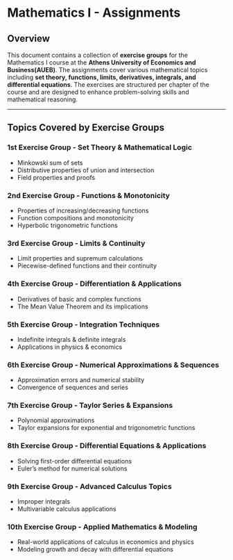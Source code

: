 # **Mathematics I - Assignments**

## **Overview**
This document contains a collection of **exercise groups** for the Mathematics I course at the **Athens University of Economics and Business(AUEB)**. The assignments cover various mathematical topics including **set theory, functions, limits, derivatives, integrals, and differential equations**. The exercises are structured per chapter of the course and are designed to enhance problem-solving skills and mathematical reasoning.

---

## **Topics Covered by Exercise Groups**
### **1st Exercise Group** - **Set Theory & Mathematical Logic**
- Minkowski sum of sets
- Distributive properties of union and intersection
- Field properties and proofs

### **2nd Exercise Group** - **Functions & Monotonicity**
- Properties of increasing/decreasing functions
- Function compositions and monotonicity
- Hyperbolic trigonometric functions

### **3rd Exercise Group** - **Limits & Continuity**
- Limit properties and supremum calculations
- Piecewise-defined functions and their continuity

### **4th Exercise Group** - **Differentiation & Applications**
- Derivatives of basic and complex functions
- The Mean Value Theorem and its implications

### **5th Exercise Group** - **Integration Techniques**
- Indefinite integrals & definite integrals
- Applications in physics & economics

### **6th Exercise Group** - **Numerical Approximations & Sequences**
- Approximation errors and numerical stability
- Convergence of sequences and series

### **7th Exercise Group** - **Taylor Series & Expansions**
- Polynomial approximations
- Taylor expansions for exponential and trigonometric functions

### **8th Exercise Group** - **Differential Equations & Applications**
- Solving first-order differential equations
- Euler’s method for numerical solutions

### **9th Exercise Group** - **Advanced Calculus Topics**
- Improper integrals
- Multivariable calculus applications

### **10th Exercise Group** - **Applied Mathematics & Modeling**
- Real-world applications of calculus in economics and physics
- Modeling growth and decay with differential equations